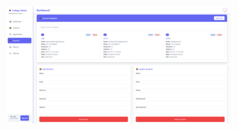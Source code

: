 ![image alt](https://github.com/sujitsamanta/collage_management_web/blob/main/Assets/image/brave_screenshot_localhost%20(3).png?raw=true)
